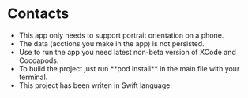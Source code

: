 # Contacts
<ul>
  <li>This app only needs to support portrait orientation on a phone.</li>
  <li>The data (acctions you make in the app) is not persisted.</li>
  <li>Use to run the app you need latest non-beta version of XCode and Cocoapods.</li>
  <li>To build the project just run **pod install** in the main file with your terminal.</li>
  <li>This project has been writen in Swift language.</li>
</ul>
